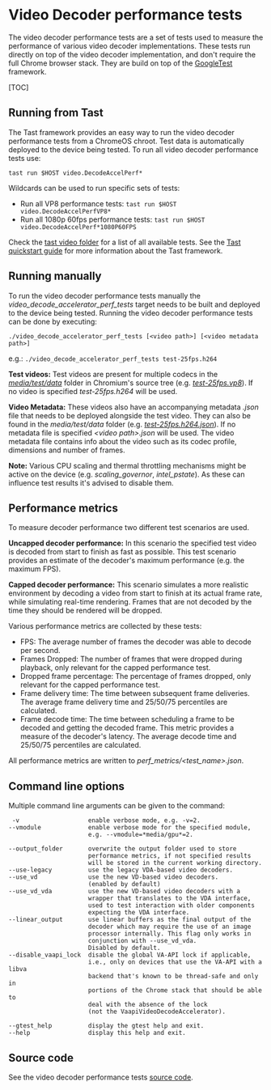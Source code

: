 # Video Decoder performance tests
The video decoder performance tests are a set of tests used to measure the
performance of various video decoder implementations. These tests run directly
on top of the video decoder implementation, and don't require the full Chrome
browser stack. They are build on top of the
[GoogleTest](https://github.com/google/googletest/blob/main/README.md)
framework.

[TOC]

## Running from Tast
The Tast framework provides an easy way to run the video decoder performance
tests from a ChromeOS chroot. Test data is automatically deployed to the device
being tested. To run all video decoder performance tests use:

    tast run $HOST video.DecodeAccelPerf*

Wildcards can be used to run specific sets of tests:
* Run all VP8 performance tests: `tast run $HOST video.DecodeAccelPerfVP8*`
* Run all 1080p 60fps performance tests:
`tast run $HOST video.DecodeAccelPerf*1080P60FPS`

Check the
[tast video folder](https://chromium.googlesource.com/chromiumos/platform/tast-tests/+/refs/heads/main/src/chromiumos/tast/local/bundles/cros/video/)
for a list of all available tests.
See the
[Tast quickstart guide](https://chromium.googlesource.com/chromiumos/platform/tast/+/HEAD/docs/quickstart.md)
for more information about the Tast framework.

## Running manually
To run the video decoder performance tests manually the
_video_decode_accelerator_perf_tests_ target needs to be built and deployed to
the device being tested. Running the video decoder performance tests can be done
by executing:

    ./video_decode_accelerator_perf_tests [<video path>] [<video metadata path>]

e.g.: `./video_decode_accelerator_perf_tests test-25fps.h264`

__Test videos:__ Test videos are present for multiple codecs in the
[_media/test/data_](https://cs.chromium.org/chromium/src/media/test/data/)
folder in Chromium's source tree (e.g.
[_test-25fps.vp8_](https://cs.chromium.org/chromium/src/media/test/data/test-25fps.vp8)).
If no video is specified _test-25fps.h264_ will be used.

__Video Metadata:__ These videos also have an accompanying metadata _.json_ file
that needs to be deployed alongside the test video. They can also be found in
the _media/test/data_ folder (e.g.
[_test-25fps.h264.json_](https://cs.chromium.org/chromium/src/media/test/data/test-25fps.h264.json)).
If no metadata file is specified _\<video path\>.json_ will be used. The video
metadata file contains info about the video such as its codec profile,
dimensions and number of frames.

__Note:__ Various CPU scaling and thermal throttling mechanisms might be active
on the device (e.g. _scaling_governor_, _intel_pstate_). As these can influence
test results it's advised to disable them.

## Performance metrics
To measure decoder performance two different test scenarios are used.

__Uncapped decoder performance:__ In this scenario the specified test video is
decoded from start to finish as fast as possible. This test scenario provides an
estimate of the decoder's maximum performance (e.g. the maximum FPS).

__Capped decoder performance:__ This scenario simulates a more realistic
environment by decoding a video from start to finish at its actual frame rate,
while simulating real-time rendering. Frames that are not decoded by the time
they should be rendered will be dropped.

Various performance metrics are collected by these tests:
* FPS: The average number of frames the decoder was able to decode per second.
* Frames Dropped: The number of frames that were dropped during playback, only
relevant for the capped performance test.
* Dropped frame percentage: The percentage of frames dropped, only relevant for
the capped performance test.
* Frame delivery time: The time between subsequent frame deliveries. The average
frame delivery time and 25/50/75 percentiles are calculated.
* Frame decode time: The time between scheduling a frame to be decoded and
getting the decoded frame. This metric provides a measure of the decoder's
latency. The average decode time and 25/50/75 percentiles are calculated.

All performance metrics are written to _perf_metrics/<test_name>.json_.

## Command line options
Multiple command line arguments can be given to the command:

     -v                   enable verbose mode, e.g. -v=2.
    --vmodule             enable verbose mode for the specified module,
                          e.g. --vmodule=*media/gpu*=2.

    --output_folder       overwrite the output folder used to store
                          performance metrics, if not specified results
                          will be stored in the current working directory.
    --use-legacy          use the legacy VDA-based video decoders.
    --use_vd              use the new VD-based video decoders.
                          (enabled by default)
    --use_vd_vda          use the new VD-based video decoders with a
                          wrapper that translates to the VDA interface,
                          used to test interaction with older components
                          expecting the VDA interface.
    --linear_output       use linear buffers as the final output of the
                          decoder which may require the use of an image
                          processor internally. This flag only works in
                          conjunction with --use_vd_vda.
                          Disabled by default.
    --disable_vaapi_lock  disable the global VA-API lock if applicable,
                          i.e., only on devices that use the VA-API with a libva
                          backend that's known to be thread-safe and only in
                          portions of the Chrome stack that should be able to
                          deal with the absence of the lock
                          (not the VaapiVideoDecodeAccelerator).

    --gtest_help          display the gtest help and exit.
    --help                display this help and exit.

## Source code
See the video decoder performance tests [source code](https://cs.chromium.org/chromium/src/media/gpu/video_decode_accelerator_perf_tests.cc).
